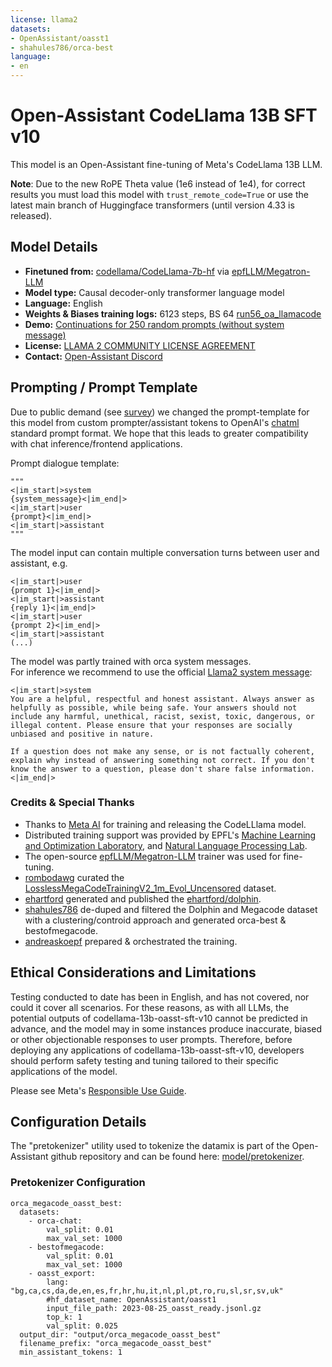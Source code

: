 ```yaml
---
license: llama2
datasets:
- OpenAssistant/oasst1
- shahules786/orca-best
language:
- en
---
```

# Open-Assistant CodeLlama 13B SFT v10

This model is an Open-Assistant fine-tuning of Meta's CodeLlama 13B LLM.

**Note**: Due to the new RoPE Theta value (1e6 instead of 1e4), for correct results you must load this model with `trust_remote_code=True` or use the latest main branch of Huggingface transformers (until version 4.33 is released).

## Model Details

- **Finetuned from:** [codellama/CodeLlama-7b-hf](https://huggingface.co/codellama/CodeLlama-7b-hf) via [epfLLM/Megatron-LLM](https://github.com/epfLLM/Megatron-LLM)
- **Model type:** Causal decoder-only transformer language model
- **Language:** English
- **Weights & Biases training logs:** 6123 steps, BS 64 [run56_oa_llamacode](https://wandb.ai/open-assistant/public-sft/runs/run56_oa_llamacode) 
- **Demo:** [Continuations for 250 random prompts (without system message)](https://open-assistant.github.io/oasst-model-eval/?f=https%3A%2F%2Fraw.githubusercontent.com%2FOpen-Assistant%2Foasst-model-eval%2Fmain%2Fsampling_reports%2Foasst-sft%2F2023-08-26_OpenAssistant_codellama-13b-oasst-sft-v10_sampling_noprefix2.json)
- **License:** [LLAMA 2 COMMUNITY LICENSE AGREEMENT](https://huggingface.co/meta-llama/Llama-2-70b/raw/main/LICENSE.txt)
- **Contact:** [Open-Assistant Discord](https://ykilcher.com/open-assistant-discord)

## Prompting / Prompt Template

Due to public demand (see [survey](https://twitter.com/erhartford/status/1682403597525430272)) we changed the prompt-template for this model from custom prompter/assistant tokens to OpenAI's [chatml](https://github.com/openai/openai-python/blob/main/chatml.md) standard prompt format.
We hope that this leads to greater compatibility with chat inference/frontend applications.

Prompt dialogue template:

```
"""
<|im_start|>system
{system_message}<|im_end|>
<|im_start|>user
{prompt}<|im_end|>
<|im_start|>assistant
"""
```

The model input can contain multiple conversation turns between user and assistant, e.g.
```
<|im_start|>user
{prompt 1}<|im_end|>
<|im_start|>assistant
{reply 1}<|im_end|>
<|im_start|>user
{prompt 2}<|im_end|>
<|im_start|>assistant
(...)
```

The model was partly trained with orca system messages.  
For inference we recommend to use the official [Llama2 system message](https://github.com/facebookresearch/llama/blob/ea9f33d6d3ea8ed7d560d270986407fd6c2e52b7/example_chat_completion.py#L57-L61):
```
<|im_start|>system
You are a helpful, respectful and honest assistant. Always answer as helpfully as possible, while being safe. Your answers should not include any harmful, unethical, racist, sexist, toxic, dangerous, or illegal content. Please ensure that your responses are socially unbiased and positive in nature.

If a question does not make any sense, or is not factually coherent, explain why instead of answering something not correct. If you don't know the answer to a question, please don't share false information.
<|im_end|>
```

### Credits & Special Thanks

- Thanks to [Meta AI](https://ai.meta.com/) for training and releasing the CodeLLlama model.
- Distributed training support was provided by EPFL's [Machine Learning and Optimization Laboratory](https://www.epfl.ch/labs/mlo/), and [Natural Language Processing Lab](https://nlp.epfl.ch/).
- The open-source [epfLLM/Megatron-LLM](https://github.com/epfLLM/Megatron-LLM) trainer was used for fine-tuning.
- [rombodawg](https://huggingface.co/rombodawg) curated the [LosslessMegaCodeTrainingV2_1m_Evol_Uncensored](https://huggingface.co/datasets/rombodawg/LosslessMegaCodeTrainingV2_1m_Evol_Uncensored) dataset.
- [ehartford](https://huggingface.co/ehartford) generated and published the [ehartford/dolphin](https://huggingface.co/datasets/ehartford/dolphin).
- [shahules786](https://github.com/shahules786) de-duped and filtered the Dolphin and Megacode dataset with a clustering/controid approach and generated orca-best & bestofmegacode.
- [andreaskoepf](https://github.com/andreaskoepf/) prepared & orchestrated the training.

## Ethical Considerations and Limitations

Testing conducted to date has been in English, and has not covered, nor could it cover all scenarios. 
For these reasons, as with all LLMs, the potential outputs of codellama-13b-oasst-sft-v10 cannot be predicted
in advance, and the model may in some instances produce inaccurate, biased or other objectionable responses
to user prompts. Therefore, before deploying any applications of codellama-13b-oasst-sft-v10, developers should
perform safety testing and tuning tailored to their specific applications of the model.

Please see Meta's [Responsible Use Guide](https://ai.meta.com/llama/responsible-use-guide/).

## Configuration Details

The "pretokenizer" utility used to tokenize the datamix is part of the Open-Assistant github repository and can be found here: [model/pretokenizer](https://github.com/LAION-AI/Open-Assistant/tree/main/model/pretokenizer).


### Pretokenizer Configuration


```
orca_megacode_oasst_best:
  datasets:
    - orca-chat:
        val_split: 0.01
        max_val_set: 1000
    - bestofmegacode:
        val_split: 0.01
        max_val_set: 1000
    - oasst_export:
        lang: "bg,ca,cs,da,de,en,es,fr,hr,hu,it,nl,pl,pt,ro,ru,sl,sr,sv,uk"
        #hf_dataset_name: OpenAssistant/oasst1
        input_file_path: 2023-08-25_oasst_ready.jsonl.gz
        top_k: 1
        val_split: 0.025
  output_dir: "output/orca_megacode_oasst_best"
  filename_prefix: "orca_megacode_oasst_best"
  min_assistant_tokens: 1
```

